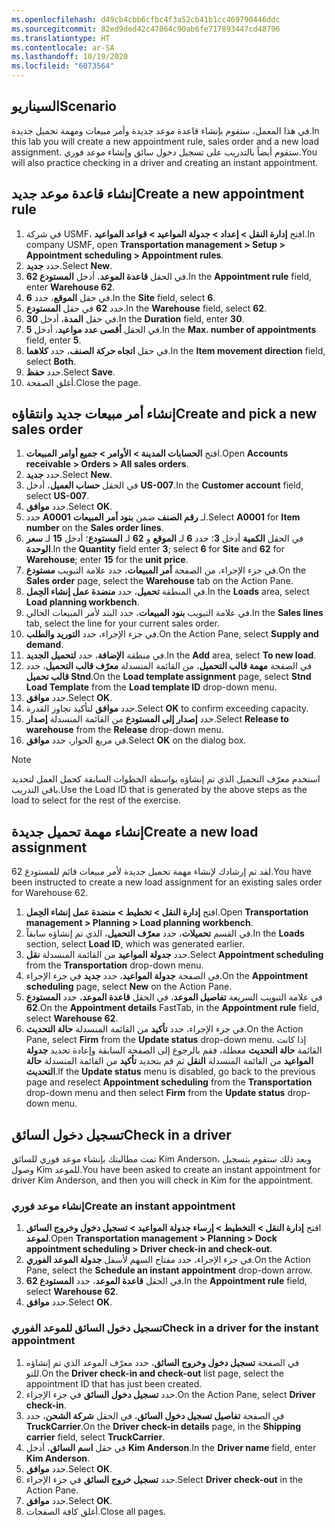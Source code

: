 ```yaml
---
ms.openlocfilehash: d49cb4cbb6cfbc4f3a52cb41b1cc469790446ddc
ms.sourcegitcommit: 82ed9ded42c47064c90ab6fe717893447cd48796
ms.translationtype: HT
ms.contentlocale: ar-SA
ms.lasthandoff: 10/19/2020
ms.locfileid: "6073564"
---
```

## <a name="scenario"></a><span data-ttu-id="7d926-101">السيناريو</span><span class="sxs-lookup"><span data-stu-id="7d926-101">Scenario</span></span>
<span data-ttu-id="7d926-102">في هذا المعمل، ستقوم بإنشاء قاعدة موعد جديدة وأمر مبيعات ومهمة تحميل جديدة.</span><span class="sxs-lookup"><span data-stu-id="7d926-102">In this lab you will create a new appointment rule, sales order and a new load assignment.</span></span> <span data-ttu-id="7d926-103">ستقوم أيضاً بالتدريب على تسجيل دخول سائق وإنشاء موعد فوري.</span><span class="sxs-lookup"><span data-stu-id="7d926-103">You will also practice checking in a driver and creating an instant appointment.</span></span>

## <a name="create-a-new-appointment-rule"></a><span data-ttu-id="7d926-104">إنشاء قاعدة موعد جديد</span><span class="sxs-lookup"><span data-stu-id="7d926-104">Create a new appointment rule</span></span> 

1.  <span data-ttu-id="7d926-105">في شركة USMF، افتح **إدارة النقل > إعداد > جدولة المواعيد > قواعد المواعيد**.</span><span class="sxs-lookup"><span data-stu-id="7d926-105">In company USMF, open **Transportation management > Setup > Appointment scheduling > Appointment rules**.</span></span>
2.  <span data-ttu-id="7d926-106">حدد **جديد**.</span><span class="sxs-lookup"><span data-stu-id="7d926-106">Select **New**.</span></span>
3.  <span data-ttu-id="7d926-107">في الحقل **قاعدة الموعد**، أدخل **المستودع 62**.</span><span class="sxs-lookup"><span data-stu-id="7d926-107">In the **Appointment rule** field, enter **Warehouse 62**.</span></span>
4.  <span data-ttu-id="7d926-108">في حقل **الموقع**، حدد **6**.</span><span class="sxs-lookup"><span data-stu-id="7d926-108">In the **Site** field, select **6**.</span></span>
5.  <span data-ttu-id="7d926-109">حدد **62** في حقل **المستودع**.</span><span class="sxs-lookup"><span data-stu-id="7d926-109">In the **Warehouse** field, select **62**.</span></span>
6.  <span data-ttu-id="7d926-110">في حقل **المدة**، أدخل **30**.</span><span class="sxs-lookup"><span data-stu-id="7d926-110">In the **Duration** field, enter **30**.</span></span>
7.  <span data-ttu-id="7d926-111">في الحقل **أقصى عدد مواعيد**، أدخل **5**.</span><span class="sxs-lookup"><span data-stu-id="7d926-111">In the **Max. number of appointments** field, enter **5**.</span></span>
8.  <span data-ttu-id="7d926-112">في حقل **اتجاه حركة الصنف**، حدد **كلاهما‬**.</span><span class="sxs-lookup"><span data-stu-id="7d926-112">In the **Item movement direction** field, select **Both**.</span></span>
9.  <span data-ttu-id="7d926-113">حدد **حفظ**.</span><span class="sxs-lookup"><span data-stu-id="7d926-113">Select **Save**.</span></span>
9.  <span data-ttu-id="7d926-114">أغلق الصفحة.</span><span class="sxs-lookup"><span data-stu-id="7d926-114">Close the page.</span></span>

## <a name="create-and-pick-a-new-sales-order"></a><span data-ttu-id="7d926-115">إنشاء أمر مبيعات جديد وانتقاؤه</span><span class="sxs-lookup"><span data-stu-id="7d926-115">Create and pick a new sales order</span></span> 

1.  <span data-ttu-id="7d926-116">افتح **الحسابات المدينة > الأوامر > جميع أوامر المبيعات**.</span><span class="sxs-lookup"><span data-stu-id="7d926-116">Open **Accounts receivable > Orders > All sales orders**.</span></span>
2.  <span data-ttu-id="7d926-117">حدد **جديد**.</span><span class="sxs-lookup"><span data-stu-id="7d926-117">Select **New**.</span></span>
3.  <span data-ttu-id="7d926-118">في الحقل **حساب العميل**، أدخل **US-007**.</span><span class="sxs-lookup"><span data-stu-id="7d926-118">In the **Customer account** field, select **US-007**.</span></span>
4.  <span data-ttu-id="7d926-119">حدد **موافق**.</span><span class="sxs-lookup"><span data-stu-id="7d926-119">Select **OK**.</span></span>
5.  <span data-ttu-id="7d926-120">حدد **A0001** لـ **رقم الصنف** ضمن **بنود أمر المبيعات**.</span><span class="sxs-lookup"><span data-stu-id="7d926-120">Select **A0001** for **Item number** on the **Sales order lines**.</span></span>
6.  <span data-ttu-id="7d926-121">في الحقل **الكمية** أدخل **3**؛ حدد **6** لـ **الموقع** و **62** لـ **المستودع**؛ أدخل **15** لـ **سعر الوحدة**.</span><span class="sxs-lookup"><span data-stu-id="7d926-121">In the **Quantity** field enter **3**; select **6** for **Site** and **62** for **Warehouse**; enter **15** for the **unit price**.</span></span>
1.  <span data-ttu-id="7d926-122">في جزء الإجراء، من الصفحة **أمر المبيعات**، حدد علامة التبويب **مستودع**.</span><span class="sxs-lookup"><span data-stu-id="7d926-122">On the **Sales order** page, select the **Warehouse** tab on the Action Pane.</span></span>
2.  <span data-ttu-id="7d926-123">في المنطقة **تحميل**، حدد **منضدة عمل إنشاء الحِمل**.</span><span class="sxs-lookup"><span data-stu-id="7d926-123">In the **Loads** area, select **Load planning workbench**.</span></span>
3.  <span data-ttu-id="7d926-124">في علامة التبويب **بنود المبيعات**، حدد البند لأمر المبيعات الحالي.</span><span class="sxs-lookup"><span data-stu-id="7d926-124">In the **Sales lines** tab, select the line for your current sales order.</span></span>
4.  <span data-ttu-id="7d926-125">في جزء الإجراء، حدد **التوريد والطلب**.</span><span class="sxs-lookup"><span data-stu-id="7d926-125">On the Action Pane, select **Supply and demand**.</span></span>
5.  <span data-ttu-id="7d926-126">في منطقة **الإضافة**، حدد **لتحميل الجديد**.</span><span class="sxs-lookup"><span data-stu-id="7d926-126">In the **Add** area, select **To new load**.</span></span>
6.  <span data-ttu-id="7d926-127">في الصفحة **مهمة قالب التحميل**، من القائمة المنسدلة **معرّف قالب التحميل**، حدد **قالب تحميل Stnd**.</span><span class="sxs-lookup"><span data-stu-id="7d926-127">On the **Load template assignment** page, select **Stnd Load Template** from the **Load template ID** drop-down menu.</span></span>
7.  <span data-ttu-id="7d926-128">حدد **موافق**.</span><span class="sxs-lookup"><span data-stu-id="7d926-128">Select **OK**.</span></span>
8.  <span data-ttu-id="7d926-129">حدد **موافق** لتأكيد تجاوز القدرة.</span><span class="sxs-lookup"><span data-stu-id="7d926-129">Select **OK** to confirm exceeding capacity.</span></span>
11. <span data-ttu-id="7d926-130">حدد **إصدار إلى المستودع** من القائمة المنسدلة **إصدار**.</span><span class="sxs-lookup"><span data-stu-id="7d926-130">Select **Release to warehouse** from the **Release** drop-down menu.</span></span>
12. <span data-ttu-id="7d926-131">في مربع الحوار، حدد **موافق**.</span><span class="sxs-lookup"><span data-stu-id="7d926-131">Select **OK** on the dialog box.</span></span>  

> [!Note] 
> <span data-ttu-id="7d926-132">استخدم معرّف التحميل الذي تم إنشاؤه بواسطة الخطوات السابقة كحمل العمل لتحديد باقي التدريب.</span><span class="sxs-lookup"><span data-stu-id="7d926-132">Use the Load ID that is generated by the above steps as the load to select for the rest of the exercise.</span></span>


## <a name="create-a-new-load-assignment"></a><span data-ttu-id="7d926-133">إنشاء مهمة تحميل جديدة</span><span class="sxs-lookup"><span data-stu-id="7d926-133">Create a new load assignment</span></span>
<span data-ttu-id="7d926-134">لقد تم إرشادك لإنشاء مهمة تحميل جديدة لأمر مبيعات قائم للمستودع 62.</span><span class="sxs-lookup"><span data-stu-id="7d926-134">You have been instructed to create a new load assignment for an existing sales order for Warehouse 62.</span></span>

1.  <span data-ttu-id="7d926-135">افتح **إدارة النقل > تخطيط > منضدة عمل إنشاء الحِمل**.</span><span class="sxs-lookup"><span data-stu-id="7d926-135">Open **Transportation management > Planning > Load planning workbench**.</span></span>
2.  <span data-ttu-id="7d926-136">في القسم **تحميلات**، حدد **معرّف التحميل**، الذي تم إنشاؤه سابقاً.</span><span class="sxs-lookup"><span data-stu-id="7d926-136">In the **Loads** section, select **Load ID**, which was generated earlier.</span></span>
3.  <span data-ttu-id="7d926-137">حدد **جدولة المواعيد** من القائمة المنسدلة **نقل**.</span><span class="sxs-lookup"><span data-stu-id="7d926-137">Select **Appointment scheduling** from the **Transportation** drop-down menu.</span></span>
4.  <span data-ttu-id="7d926-138">في الصفحة **جدولة المواعيد**، حدد **جديد** في جزء الإجراء.</span><span class="sxs-lookup"><span data-stu-id="7d926-138">On the **Appointment scheduling** page, select **New** on the Action Pane.</span></span>
5.  <span data-ttu-id="7d926-139">في علامة التبويب السريعة **تفاصيل الموعد**، في الحقل **قاعدة الموعد**، حدد **المستودع 62**.</span><span class="sxs-lookup"><span data-stu-id="7d926-139">On the **Appointment details** FastTab, in the **Appointment rule** field, select **Warehouse 62**.</span></span>
6.  <span data-ttu-id="7d926-140">في جزء الإجراء، حدد **تأكيد** من القائمة المنسدلة **حالة التحديث**.</span><span class="sxs-lookup"><span data-stu-id="7d926-140">On the Action Pane, select **Firm** from the **Update status** drop-down menu.</span></span> <span data-ttu-id="7d926-141">إذا كانت القائمة **حالة التحديث** معطلة، فقم بالرجوع إلى الصفحة السابقة وإعادة تحديد **جدولة المواعيد** من القائمة المنسدلة **النقل** ثم قم بتحديد **تأكيد** من القائمة المنسدلة **حالة التحديث**.</span><span class="sxs-lookup"><span data-stu-id="7d926-141">If the **Update status** menu is disabled, go back to the previous page and reselect **Appointment scheduling** from the **Transportation** drop-down menu and then select **Firm** from the **Update status** drop-down menu.</span></span> 

## <a name="check-in-a-driver"></a><span data-ttu-id="7d926-142">‏‫تسجيل دخول السائق‬</span><span class="sxs-lookup"><span data-stu-id="7d926-142">Check in a driver</span></span> 

<span data-ttu-id="7d926-143">تمت مطالبتك بإنشاء موعد فوري للسائق Kim Anderson، وبعد ذلك ستقوم بتسجيل وصول Kim للموعد.</span><span class="sxs-lookup"><span data-stu-id="7d926-143">You have been asked to create an instant appointment for driver Kim Anderson, and then you will check in Kim for the appointment.</span></span>

### <a name="create-an-instant-appointment"></a><span data-ttu-id="7d926-144">إنشاء موعد فوري</span><span class="sxs-lookup"><span data-stu-id="7d926-144">Create an instant appointment</span></span>

1.  <span data-ttu-id="7d926-145">افتح **إدارة النقل > التخطيط > إرساء جدولة المواعيد > تسجيل دخول وخروج السائق لموعد**.</span><span class="sxs-lookup"><span data-stu-id="7d926-145">Open **Transportation management > Planning > Dock appointment scheduling > Driver check-in and check-out**.</span></span>
2.  <span data-ttu-id="7d926-146">في جزء الإجراء، حدد مفتاح السهم لأسفل **جدولة الموعد الفوري**.</span><span class="sxs-lookup"><span data-stu-id="7d926-146">On the Action Pane, select the **Schedule an instant appointment** drop-down arrow.</span></span>
3.  <span data-ttu-id="7d926-147">في الحقل **قاعدة الموعد**، حدد **المستودع 62**.</span><span class="sxs-lookup"><span data-stu-id="7d926-147">In the **Appointment rule** field, select **Warehouse 62**.</span></span>
4.  <span data-ttu-id="7d926-148">حدد **موافق**.</span><span class="sxs-lookup"><span data-stu-id="7d926-148">Select **OK**.</span></span>

### <a name="check-in-a-driver-for-the-instant-appointment"></a><span data-ttu-id="7d926-149">تسجيل دخول السائق للموعد الفوري</span><span class="sxs-lookup"><span data-stu-id="7d926-149">Check in a driver for the instant appointment</span></span>

1.  <span data-ttu-id="7d926-150">في الصفحة **تسجيل دخول وخروج السائق**، حدد معرّف الموعد الذي تم إنشاؤه للتو.</span><span class="sxs-lookup"><span data-stu-id="7d926-150">On the **Driver check-in and check-out** list page, select the appointment ID that has just been created.</span></span>
2.  <span data-ttu-id="7d926-151">حدد **تسجيل دخول السائق** في جزء الإجراء.</span><span class="sxs-lookup"><span data-stu-id="7d926-151">On the Action Pane, select **Driver check-in**.</span></span>
3.  <span data-ttu-id="7d926-152">في الصفحة **تفاصيل تسجيل دخول السائق**، في الحقل **شركة الشحن**، حدد **TruckCarrier**.</span><span class="sxs-lookup"><span data-stu-id="7d926-152">On the **Driver check-in details** page, in the **Shipping carrier** field, select **TruckCarrier**.</span></span>
4.  <span data-ttu-id="7d926-153">في حقل **اسم السائق**، أدخل **Kim Anderson**.</span><span class="sxs-lookup"><span data-stu-id="7d926-153">In the **Driver name** field, enter **Kim Anderson**.</span></span>
5.  <span data-ttu-id="7d926-154">حدد **موافق**.</span><span class="sxs-lookup"><span data-stu-id="7d926-154">Select **OK**.</span></span>
6.  <span data-ttu-id="7d926-155">حدد **تسجيل خروج السائق** في جزء الإجراء.</span><span class="sxs-lookup"><span data-stu-id="7d926-155">Select **Driver check-out** in the Action Pane.</span></span> 
7.  <span data-ttu-id="7d926-156">حدد **موافق**.</span><span class="sxs-lookup"><span data-stu-id="7d926-156">Select **OK**.</span></span>
7.  <span data-ttu-id="7d926-157">أغلق كافة الصفحات.</span><span class="sxs-lookup"><span data-stu-id="7d926-157">Close all pages.</span></span>
